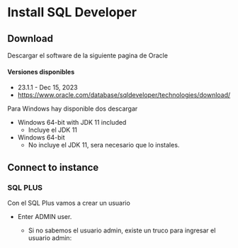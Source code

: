 # Install SQL Developer

## Download

Descargar el software de la siguiente pagina de Oracle

#### Versiones disponibles

- 23.1.1 - Dec 15, 2023
- https://www.oracle.com/database/sqldeveloper/technologies/download/

Para Windows hay disponible dos descargar

- Windows 64-bit with JDK 11 included
  - Incluye el JDK 11
- Windows 64-bit
  - No incluye el JDK 11, sera necesario que lo instales.

## Connect to instance

### SQL PLUS

Con el SQL Plus vamos a crear un usuario

- Enter ADMIN user.

  - Si no sabemos el usuario admin, existe un truco para ingresar el usuario admin:

    ```CONN /AS SYSDBA

    ```
